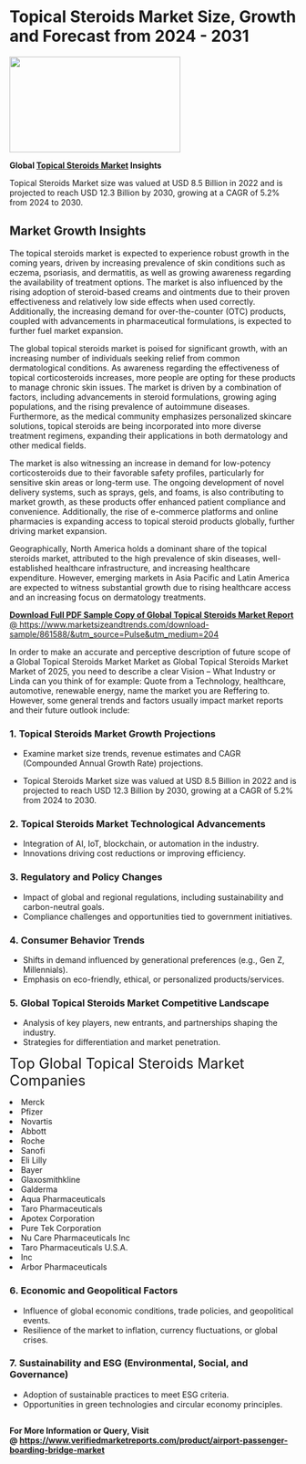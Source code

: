 <H1>Topical Steroids Market Size, Growth and Forecast from 2024 - 2031</H1><img class="aligncenter size-medium wp-image-584254" src="https://thirdeyenews.in/wp-content/uploads/2024/09/Global-Market-Research-300x168.jpeg" alt="" width="300" height="168" /><p><strong>Global&nbsp;<a href="https://www.marketsizeandtrends.com/download-sample/861588/&amp;utm_source=Pulse&amp;utm_medium=204">Topical Steroids Market</a> Insights</strong></p><p>Topical Steroids Market size was valued at USD 8.5 Billion in 2022 and is projected to reach USD 12.3 Billion by 2030, growing at a CAGR of 5.2% from 2024 to 2030.</p><p><h2>Market Growth Insights</h2> <p>The topical steroids market is expected to experience robust growth in the coming years, driven by increasing prevalence of skin conditions such as eczema, psoriasis, and dermatitis, as well as growing awareness regarding the availability of treatment options. The market is also influenced by the rising adoption of steroid-based creams and ointments due to their proven effectiveness and relatively low side effects when used correctly. Additionally, the increasing demand for over-the-counter (OTC) products, coupled with advancements in pharmaceutical formulations, is expected to further fuel market expansion.</p> <p><a href="#"></a></p> <p>The global topical steroids market is poised for significant growth, with an increasing number of individuals seeking relief from common dermatological conditions. As awareness regarding the effectiveness of topical corticosteroids increases, more people are opting for these products to manage chronic skin issues. The market is driven by a combination of factors, including advancements in steroid formulations, growing aging populations, and the rising prevalence of autoimmune diseases. Furthermore, as the medical community emphasizes personalized skincare solutions, topical steroids are being incorporated into more diverse treatment regimens, expanding their applications in both dermatology and other medical fields.</p> <p>The market is also witnessing an increase in demand for low-potency corticosteroids due to their favorable safety profiles, particularly for sensitive skin areas or long-term use. The ongoing development of novel delivery systems, such as sprays, gels, and foams, is also contributing to market growth, as these products offer enhanced patient compliance and convenience. Additionally, the rise of e-commerce platforms and online pharmacies is expanding access to topical steroid products globally, further driving market expansion.</p> <p>Geographically, North America holds a dominant share of the topical steroids market, attributed to the high prevalence of skin diseases, well-established healthcare infrastructure, and increasing healthcare expenditure. However, emerging markets in Asia Pacific and Latin America are expected to witness substantial growth due to rising healthcare access and an increasing focus on dermatology treatments.</p> <p><a href="#"></p><p><span class=""><strong>Download Full PDF Sample Copy of Global Topical Steroids Market Report</strong> @ <a href="https://www.marketsizeandtrends.com/download-sample/861588/&amp;utm_source=Pulse&amp;utm_medium=204" target="_blank">https://www.marketsizeandtrends.com/download-sample/861588/&amp;utm_source=Pulse&amp;utm_medium=204</a></span></p><p>In order to make an accurate and perceptive description of future scope of a Global&nbsp;Topical Steroids Market Market as Global&nbsp;Topical Steroids Market Market of 2025, you need to describe a clear Vision &ndash; What Industry or Linda can you think of for example: Quote from a Technology, healthcare, automotive, renewable energy, name the market you are Reffering to. However, some general trends and factors usually impact market reports and their future outlook include:</p><h3>1.&nbsp;<strong>Topical Steroids Market Growth Projections</strong></h3><ul><li>Examine market size trends, revenue estimates and CAGR (Compounded Annual Growth Rate) projections.</li><li><p>Topical Steroids Market size was valued at USD 8.5 Billion in 2022 and is projected to reach USD 12.3 Billion by 2030, growing at a CAGR of 5.2% from 2024 to 2030.</p></li></ul><h3>2.&nbsp;<strong>Topical Steroids Market Technological Advancements</strong></h3><ul><li>Integration of AI, IoT, blockchain, or automation in the industry.</li><li>Innovations driving cost reductions or improving efficiency.</li></ul><h3>3.&nbsp;<strong>Regulatory and Policy Changes</strong></h3><ul><li>Impact of global and regional regulations, including sustainability and carbon-neutral goals.</li><li>Compliance challenges and opportunities tied to government initiatives.</li></ul><h3>4.&nbsp;<strong>Consumer Behavior Trends</strong></h3><ul><li>Shifts in demand influenced by generational preferences (e.g., Gen Z, Millennials).</li><li>Emphasis on eco-friendly, ethical, or personalized products/services.</li></ul><h3>5.&nbsp;<strong>Global Topical Steroids Market Competitive Landscape</strong></h3><ul><li>Analysis of key players, new entrants, and partnerships shaping the industry.</li><li>Strategies for differentiation and market penetration.</li></ul><p data-pm-slice="1 1 []"><span style="color: inherit; font-family: inherit; font-size: 25px;">Top Global Topical Steroids Market Companies</span></p><div class="" data-test-id=""><p><li>Merck</li><li> Pfizer</li><li> Novartis</li><li> Abbott</li><li> Roche</li><li> Sanofi</li><li> Eli Lilly</li><li> Bayer</li><li> Glaxosmithkline</li><li> Galderma</li><li> Aqua Pharmaceuticals</li><li> Taro Pharmaceuticals</li><li> Apotex Corporation</li><li> Pure Tek Corporation</li><li> Nu Care Pharmaceuticals Inc</li><li> Taro Pharmaceuticals U.S.A.</li><li> Inc</li><li> Arbor Pharmaceuticals</li></p></div><h3>6.&nbsp;<strong>Economic and Geopolitical Factors</strong></h3><ul><li>Influence of global economic conditions, trade policies, and geopolitical events.</li><li>Resilience of the market to inflation, currency fluctuations, or global crises.</li></ul><h3>7.&nbsp;<strong>Sustainability and ESG (Environmental, Social, and Governance)</strong></h3><ul><li>Adoption of sustainable practices to meet ESG criteria.</li><li>Opportunities in green technologies and circular economy principles.</li></ul><h2><strong style="font-size: 14px;">For More Information or Query, Visit @&nbsp;</strong><a style="background-color: #ffffff; font-size: 14px;" href="https://www.marketsizeandtrends.com/report/topical-steroids-market/" target="_blank">https://www.verifiedmarketreports.com/product/airport-passenger-boarding-bridge-market</a></h2>
